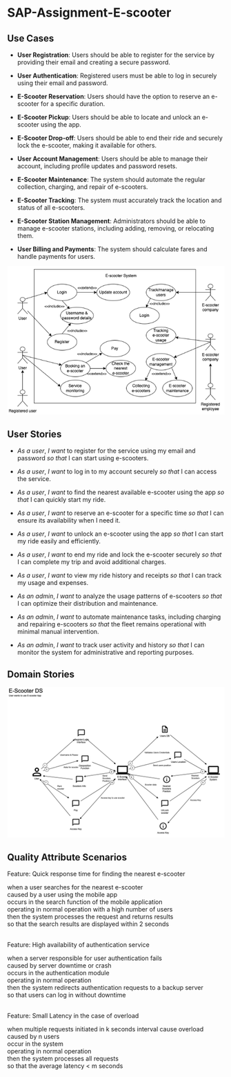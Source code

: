 # SAP-Assignment-E-scooter


## Use Cases
- **User Registration**: Users should be able to register for the service by providing their email and creating a secure password.

- **User Authentication**: Registered users must be able to log in securely using their email and password.

- **E-Scooter Reservation**: Users should have the option to reserve an e-scooter for a specific duration.

- **E-Scooter Pickup**: Users should be able to locate and unlock an e-scooter using the app.

- **E-Scooter Drop-off**: Users should be able to end their ride and securely lock the e-scooter, making it available for others.

- **User Account Management**: Users should be able to manage their account, including profile updates and password resets.

- **E-Scooter Maintenance**: The system should automate the regular collection, charging, and repair of e-scooters.

- **E-Scooter Tracking**: The system must accurately track the location and status of all e-scooters.

- **E-Scooter Station Management**: Administrators should be able to manage e-scooter stations, including adding, removing, or relocating them.

- **User Billing and Payments**: The system should calculate fares and handle payments for users.

![Use Cases](img/e-scooter-UseCase.png)

## User Stories
- *As a user*, *I want* to register for the service using my email and password *so that* I can start using e-scooters.

- *As a user*, *I want* to log in to my account securely *so that* I can access the service.

- *As a user*, *I want* to find the nearest available e-scooter using the app *so that* I can quickly start my ride.

- *As a user*, *I want* to reserve an e-scooter for a specific time *so that* I can ensure its availability when I need it.

- *As a user*, *I want* to unlock an e-scooter using the app *so that* I can start my ride easily and efficiently.

- *As a user*, *I want* to end my ride and lock the e-scooter securely *so that* I can complete my trip and avoid additional charges.

- *As a user*, *I want* to view my ride history and receipts *so that* I can track my usage and expenses.

- *As an admin*, *I want* to analyze the usage patterns of e-scooters *so that* I can optimize their distribution and maintenance.

- *As an admin*, *I want* to automate maintenance tasks, including charging and repairing e-scooters *so that* the fleet remains operational with minimal manual intervention.

- *As an admin*, *I want* to track user activity and history *so that* I can monitor the system for administrative and reporting purposes.

## Domain Stories

![Domain Stories](img/e-scooter-Domain-stories.png)

## Quality Attribute Scenarios
Feature: Quick response time for finding the nearest e-scooter

when a user searches for the nearest e-scooter\
caused by a user using the mobile app\
occurs in the search function of the mobile application\
operating in normal operation with a high number of users\
then the system processes the request and returns results\
so that the search results are displayed within 2 seconds

\
Feature: High availability of authentication service

when a server responsible for user authentication fails\
caused by server downtime or crash\
occurs in the authentication module\
operating in normal operation\
then the system redirects authentication requests to a backup server\
so that users can log in without downtime

\
Feature: Small Latency in the case of overload

when multiple requests initiated in k seconds interval cause overload\
caused by n users\
occur in the system\
operating in normal operation\
then the system processes all requests\
so that the average latency < m seconds

